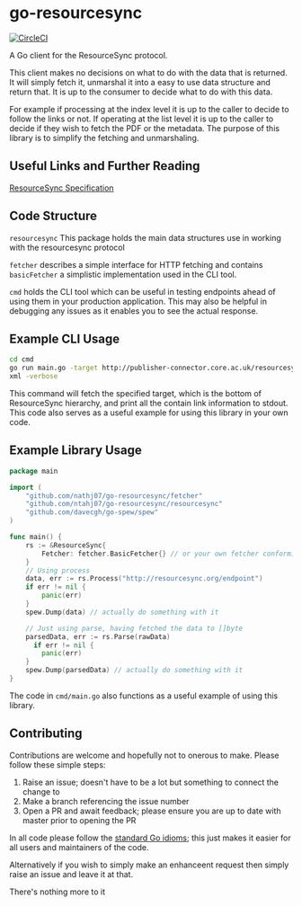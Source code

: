 # go-resourcesync

[![CircleCI](https://circleci.com/gh/nathj07/go-resourcesync/tree/master.svg?style=svg&circle-token=0c9fb37da87f3dd9f9758a5c6fb279b626f760db)](https://circleci.com/gh/nathj07/go-resourcesync/tree/master)

A Go client for the ResourceSync protocol.

This client makes no decisions on what to do with the data that is returned. It will simply fetch it, unmarshal it into a easy to use data structure and return that. It is up to the consumer to decide what to do with this data.

For example if processing at the index level it is up to the caller to decide to follow the links or not. If operating at the list level it is up to the caller to decide if they wish to fetch the PDF or the metadata. The purpose of this library is to simplify the fetching and unmarshaling.

## Useful Links and Further Reading

[ResourceSync Specification](http://www.openarchives.org/rs/toc)

## Code Structure

`resourcesync` This package holds the main data structures use in working with the resourcesync protocol

`fetcher` describes a simple interface for HTTP fetching and contains `basicFetcher` a simplistic implementation used in the CLI tool.

`cmd` holds the CLI tool which can be useful in testing endpoints ahead of using them in your production application. This may also be helpful in debugging any issues as it enables you to see the actual response.

## Example CLI Usage

```bash
cd cmd
go run main.go -target http://publisher-connector.core.ac.uk/resourcesync/sitemaps/Frontiers/metadata/resourcelist_0001.
xml -verbose
```

This command will fetch the specified target, which is the bottom of ResourceSync hierarchy, and print all the contain link information to stdout. This code also serves as a useful example for using this library in your own code.

## Example Library Usage

```go
package main

import (
    "github.com/nathj07/go-resourcesync/fetcher"
    "github.com/ntahj07/go-resourcesync/resourcesync"
    "github.com/davecgh/go-spew/spew"
)

func main() {
    rs := &ResourceSync{
        Fetcher: fetcher.BasicFetcher{} // or your own fetcher conforming to the interface
    }
    // Using process
    data, err := rs.Process("http://resourcesync.org/endpoint")
    if err != nil {
        panic(err)
    }
    spew.Dump(data) // actually do something with it

    // Just using parse, having fetched the data to []byte
    parsedData, err := rs.Parse(rawData)
      if err != nil {
        panic(err)
    }
    spew.Dump(parsedData) // actually do something with it
}
```

The code in `cmd/main.go` also functions as a useful example of using this library.

## Contributing

Contributions are welcome and hopefully not to onerous to make. Please follow these simple steps:

1. Raise an issue; doesn't have to be a lot but something to connect the change to
1. Make a branch referencing the issue number
1. Open a PR and await feedback; please ensure you are up to date with master prior to opening the PR

In all code please follow the [standard Go idioms](https://golang.org/doc/effective_go.html); this just makes it easier for all users and maintainers of the code.

Alternatively if you wish to simply make an enhanceent request then simply raise an issue and leave it at that.

There's nothing more to it
